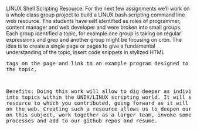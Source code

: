LINUX Shell Scripting Resource: For the next few assignments we’ll work on a whole class group project to build a LINUX bash scripting command line web resource.  The students have self identified as roles of programmer, content manager and web developer and were  broken into small groups.  Each group identified a topic, for example one group is taking on regular expressions and grep and another group might be focusing on cron.  The idea is to create a single page or pages to give a fundamental understanding of the topic, insert code snippets in stylized HTML <pre> tags on the page and link to an example program designed to illustrate the topic.


Benefits: Doing this work will allow to dig deeper as individuals into topics within the UNIX/LINUX scripting world.  It will stand as a resource to which you contributed, going forward as it will be available on the web.   Creating such a resource allows us to deepen our knowledge on this subject, work together as a larger team, invoke some scrum group processes and add to our github repos and resume.